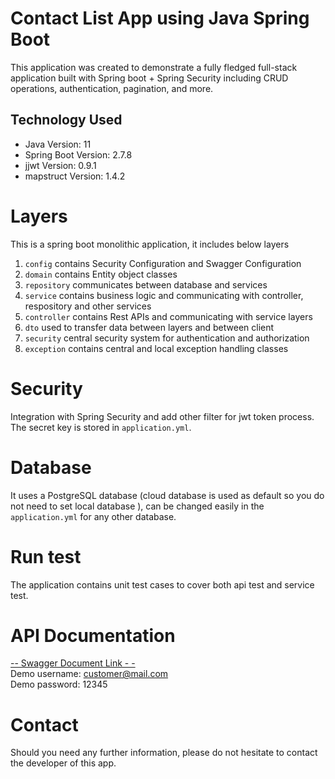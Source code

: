 # Contact List App using Java Spring Boot

This application was created to demonstrate a fully fledged full-stack application built with Spring boot + Spring Security including CRUD operations, authentication, pagination, and more.

## Technology Used
* Java Version: 11
* Spring Boot Version: 2.7.8
* jjwt Version: 0.9.1
* mapstruct Version: 1.4.2

# Layers

This is a spring boot monolithic application, it includes below layers

1. `config` contains Security Configuration and Swagger Configuration
2. `domain` contains Entity object classes
3. `repository` communicates between database and services
4. `service` contains business logic and communicating with controller, respository and other services
5. `controller` contains Rest APIs and communicating with service layers
6. `dto` used to transfer data between layers and between client
7. `security` central security system for authentication and authorization
8. `exception` contains central and local exception handling classes

# Security

Integration with Spring Security and add other filter for jwt token process.
The secret key is stored in `application.yml`.

# Database

It uses a PostgreSQL database (cloud database is used as default so you do not need to set local database ), can be changed easily in the `application.yml` for any other database.


# Run test

The application contains unit test cases to cover both api test and service test.

# API Documentation

[-- Swagger Document Link - -](#)
<br>Demo username: customer@mail.com<br>
Demo password: 12345

# Contact

Should you need any further information, please do not hesitate to contact the developer of this app.
